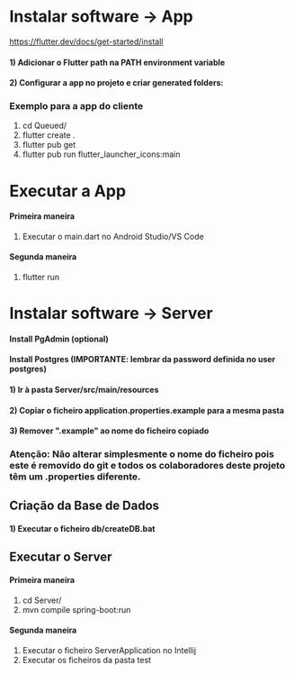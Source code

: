 # Instalar software -> App
https://flutter.dev/docs/get-started/install

#### 1) Adicionar o Flutter path na PATH environment variable

#### 2) Configurar a app no projeto e criar generated folders:
### Exemplo para a app do cliente
  1) cd Queued/
  2) flutter create .
  3) flutter pub get
  4) flutter pub run flutter_launcher_icons:main

# Executar a App
#### Primeira maneira
  1) Executar o main.dart no Android Studio/VS Code

#### Segunda maneira
  1) flutter run


# Instalar software -> Server
#### Install PgAdmin (optional)
#### Install Postgres (IMPORTANTE: lembrar da password definida no user postgres)

#### 1) Ir à pasta Server/src/main/resources
#### 2) Copiar o ficheiro application.properties.example para a mesma pasta
#### 3) Remover ".example" ao nome do ficheiro copiado
### Atenção: Não alterar simplesmente o nome do ficheiro pois este é removido do git e todos os colaboradores deste projeto têm um .properties diferente.

## Criação da Base de Dados
#### 1) Executar o ficheiro db/createDB.bat

## Executar o Server
#### Primeira maneira
  1) cd Server/
  2) mvn compile spring-boot:run

#### Segunda maneira
  1) Executar o ficheiro ServerApplication no Intellij
  2) Executar os ficheiros da pasta test
